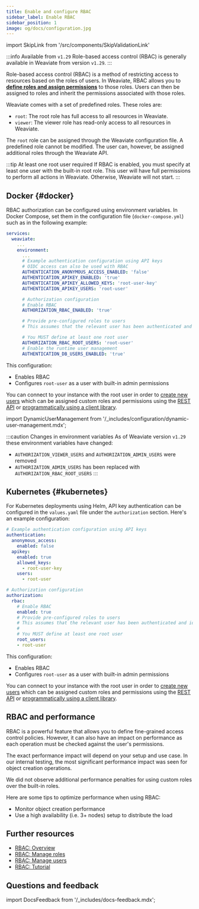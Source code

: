 ```yaml
---
title: Enable and configure RBAC
sidebar_label: Enable RBAC
sidebar_position: 1
image: og/docs/configuration.jpg
---
```


import SkipLink from '/src/components/SkipValidationLink'

:::info Available from `v1.29`
Role-based access control (RBAC) is generally available in Weaviate from version `v1.29`.
:::

Role-based access control (RBAC) is a method of restricting access to resources based on the roles of users. In Weaviate, RBAC allows you to **[define roles and assign permissions](/docs/weaviate/configuration/rbac/manage-roles-users)** to those roles. Users can then be assigned to roles and inherit the permissions associated with those roles.

Weaviate comes with a set of predefined roles. These roles are:

- `root`: The root role has full access to all resources in Weaviate.
- `viewer`: The viewer role has read-only access to all resources in Weaviate.

The `root` role can be assigned through the Weaviate configuration file. A predefined role cannot be modified. The user can, however, be assigned additional roles through the Weaviate API.

:::tip At least one root user required
If RBAC is enabled, you must specify at least one user with the built-in root role. This user will have full permissions to perform all actions in Weaviate. Otherwise, Weaviate will not start.
:::

## Docker <i class="fa-brands fa-docker"></i> {#docker}

RBAC authorization can be configured using environment variables. In Docker Compose, set them in the configuration file (`docker-compose.yml`) such as in the following example:

```yaml
services:
  weaviate:
    ...
    environment:
      ...
      # Example authentication configuration using API keys
      # OIDC access can also be used with RBAC
      AUTHENTICATION_ANONYMOUS_ACCESS_ENABLED: 'false'
      AUTHENTICATION_APIKEY_ENABLED: 'true'
      AUTHENTICATION_APIKEY_ALLOWED_KEYS: 'root-user-key'
      AUTHENTICATION_APIKEY_USERS: 'root-user'

      # Authorization configuration
      # Enable RBAC
      AUTHORIZATION_RBAC_ENABLED: 'true'

      # Provide pre-configured roles to users
      # This assumes that the relevant user has been authenticated and identified

      # You MUST define at least one root user
      AUTHORIZATION_RBAC_ROOT_USERS: 'root-user'
      # Enable the runtime user management
      AUTHENTICATION_DB_USERS_ENABLED: 'true'
```

This configuration:
- Enables RBAC
- Configures `root-user` as a user with built-in admin permissions

You can connect to your instance with the root user in order to [create new users](./manage-users.mdx) which can be assigned custom roles and permissions using the [REST API](/docs/weaviate/api/rest#tag/authz) or [programmatically using a client library](./manage-roles.mdx).

import DynamicUserManagement from '/_includes/configuration/dynamic-user-management.mdx';

<DynamicUserManagement />

:::caution Changes in environment variables
As of Weaviate version `v1.29` these environment variables have changed:
- `AUTHORIZATION_VIEWER_USERS` and `AUTHORIZATION_ADMIN_USERS` were removed
- `AUTHORIZATION_ADMIN_USERS` has been replaced with `AUTHORIZATION_RBAC_ROOT_USERS`
:::

## Kubernetes <i class="fa fa-cubes"></i> {#kubernetes}

For Kubernetes deployments using Helm, API key authentication can be configured in the `values.yaml` file under the `authorization` section. Here's an example configuration:

```yaml
# Example authentication configuration using API keys
authentication:
  anonymous_access:
    enabled: false
  apikey:
    enabled: true
    allowed_keys:
      - root-user-key
    users:
      - root-user

# Authorization configuration
authorization:
  rbac:
    # Enable RBAC
    enabled: true
    # Provide pre-configured roles to users
    # This assumes that the relevant user has been authenticated and identified
    #
    # You MUST define at least one root user
    root_users:
    - root-user
```

This configuration:
- Enables RBAC
- Configures `root-user` as a user with built-in admin permissions

You can connect to your instance with the root user in order to [create new users](./manage-users.mdx) which can be assigned custom roles and permissions using the [REST API](/docs/weaviate/api/rest#tag/authz) or [programmatically using a client library](./manage-roles.mdx).

## RBAC and performance

RBAC is a powerful feature that allows you to define fine-grained access control policies. However, it can also have an impact on performance as each operation must be checked against the user's permissions.

The exact performance impact will depend on your setup and use case. In our internal testing, the most significant performance impact was seen for object creation operations.

We did not observe additional performance penalties for using custom roles over the built-in roles.

Here are some tips to optimize performance when using RBAC:
- Monitor object creation performance
- Use a high availability (i.e. 3+ nodes) setup to distribute the load

## Further resources

- [RBAC: Overview](./index.mdx)
- [RBAC: Manage roles](./manage-roles.mdx)
- [RBAC: Manage users](./manage-users.mdx)
- [RBAC: Tutorial](../../tutorials/rbac.mdx)

## Questions and feedback

import DocsFeedback from '/_includes/docs-feedback.mdx';

<DocsFeedback/>

